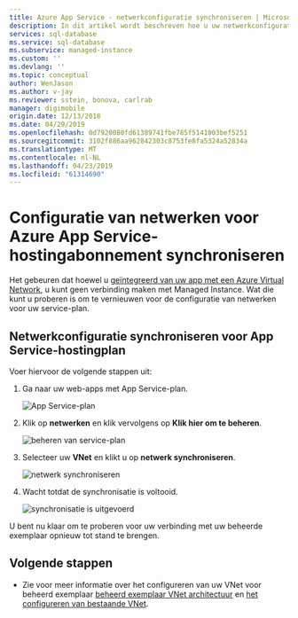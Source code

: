 ```yaml
---
title: Azure App Service - netwerkconfiguratie synchroniseren | Microsoft Docs
description: In dit artikel wordt beschreven hoe u uw netwerkconfiguratie voor Azure App Service-hostingabonnement synchroniseren.
services: sql-database
ms.service: sql-database
ms.subservice: managed-instance
ms.custom: ''
ms.devlang: ''
ms.topic: conceptual
author: WenJason
ms.author: v-jay
ms.reviewer: sstein, bonova, carlrab
manager: digimobile
origin.date: 12/13/2018
ms.date: 04/29/2019
ms.openlocfilehash: 0d7920080fd61389741fbe785f5141003bef5251
ms.sourcegitcommit: 3102f886aa962842303c8753fe8fa5324a52834a
ms.translationtype: MT
ms.contentlocale: nl-NL
ms.lasthandoff: 04/23/2019
ms.locfileid: "61314690"
---
```

# <a name="sync-networking-configuration-for-azure-app-service-hosting-plan"></a>Configuratie van netwerken voor Azure App Service-hostingabonnement synchroniseren

Het gebeuren dat hoewel u [geïntegreerd van uw app met een Azure Virtual Network](../app-service/web-sites-integrate-with-vnet.md), u kunt geen verbinding maken met Managed Instance. Wat die kunt u proberen is om te vernieuwen voor de configuratie van netwerken voor uw service-plan.

## <a name="sync-network-configuration-for-app-service-hosting-plan"></a>Netwerkconfiguratie synchroniseren voor App Service-hostingplan

Voer hiervoor de volgende stappen uit:  

1. Ga naar uw web-apps met App Service-plan.

   ![App Service-plan](./media/sql-database-managed-instance-sync-networking/app-service-plan.png)

2. Klik op **netwerken** en klik vervolgens op **Klik hier om te beheren**.

   ![beheren van service-plan](./media/sql-database-managed-instance-sync-networking/manage-plan.png)

3. Selecteer uw **VNet** en klikt u op **netwerk synchroniseren**.

   ![netwerk synchroniseren](./media/sql-database-managed-instance-sync-networking/sync.png)

4. Wacht totdat de synchronisatie is voltooid.
  
   ![synchronisatie is uitgevoerd](./media/sql-database-managed-instance-sync-networking/sync-done.png)

U bent nu klaar om te proberen voor uw verbinding met uw beheerde exemplaar opnieuw tot stand te brengen.

## <a name="next-steps"></a>Volgende stappen

- Zie voor meer informatie over het configureren van uw VNet voor beheerd exemplaar [beheerd exemplaar VNet architectuur](sql-database-managed-instance-connectivity-architecture.md) en [het configureren van bestaande VNet](sql-database-managed-instance-configure-vnet-subnet.md).
